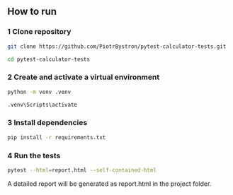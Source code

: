 ## How to run

### 1 Clone repository

```bash
git clone https://github.com/PiotrBystron/pytest-calculator-tests.git
```

```bash
cd pytest-calculator-tests
```

### 2 Create and activate a virtual environment

```bash
python -m venv .venv
```

```bash
.venv\Scripts\activate
```

### 3 Install dependencies

```bash
pip install -r requirements.txt
```

### 4 Run the tests

```bash
pytest --html=report.html --self-contained-html
```

A detailed report will be generated as report.html in the project folder.